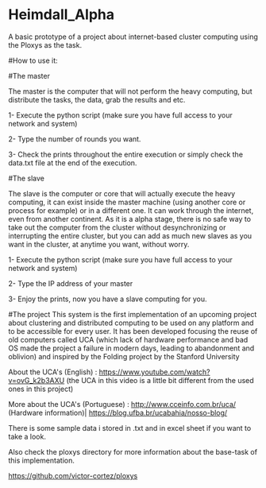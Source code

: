 # Heimdall_Alpha
A basic prototype of a project about internet-based cluster computing using the Ploxys as the task.



#How to use it:


#The master
  
  
  The master is the computer that will not perform the heavy computing, but distribute the tasks, the data, grab the results and etc.
  
  
  1- Execute the python script (make sure you have full access to your network and system)
  
  
  2- Type the number of rounds you want.
  
  
  3- Check the prints throughout the entire execution or simply check the data.txt file at the end of the execution.
  
#The slave
  
  
  The slave is the computer or core that will actually execute the heavy computing, it can exist inside the master machine (using another core or process for example) or in a different one. It can work through the internet, even from another continent. As it is a alpha stage, there is no safe way to take out the computer from the cluster without desynchronizing or interrupting the entire cluster, but you can add as much new slaves as you want in the cluster, at anytime you want, without worry.
  
  
  1- Execute the python script (make sure you have full access to your network and system)
  
  
  2- Type the IP address of your master
  
  
  3- Enjoy the prints, now you have a slave computing for you.
  
  
#The project
This system is the first implementation of an upcoming project about clustering and distributed computing to be used on any platform and to be accessible for every user. It has been developed focusing the reuse of old computers called UCA (which lack of hardware performance and bad OS made the project a failure in modern days, leading to abandonment and oblivion) and inspired by the Folding project by the Stanford University


About the UCA's (English) : https://www.youtube.com/watch?v=ovG_k2b3AXU (the UCA in this video is a little bit different from the used ones in this project)


More about the UCA's (Portuguese) : http://www.cceinfo.com.br/uca/ (Hardware information)| https://blog.ufba.br/ucabahia/nosso-blog/

There is some sample data i stored in .txt and in excel sheet if you want to take a look.


Also check the ploxys directory for more information about the base-task of this implementation.


https://github.com/victor-cortez/ploxys

